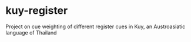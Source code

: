 # kuy-register
Project on cue weighting of different register cues in Kuy, an Austroasiatic language of Thailand
